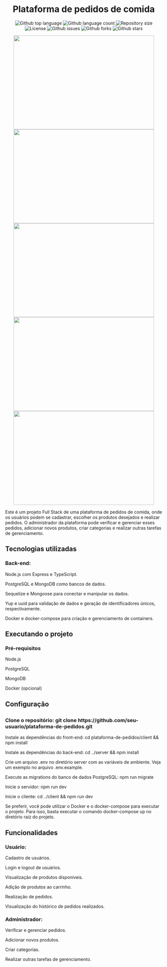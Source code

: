 <h1 align="center">Plataforma de pedidos de comida</h1>

<p align="center">
  <img alt="Github top language" src="https://img.shields.io/github/languages/top/TexLuciano/api-devburger?color=DC143C">

  <img alt="Github language count" src="https://img.shields.io/github/languages/count/TexLuciano/api-devburger?color=DC143C">

  <img alt="Repository size" src="https://img.shields.io/github/repo-size/TexLuciano/api-devburger?color=DC143C">

  <img alt="License" src="https://img.shields.io/github/license/TexLuciano/api-devburger?color=DC143C">

   <img alt="Github issues" src="https://img.shields.io/github/issues/TexLuciano/api-devburger?color=DC143C" /> 

   <img alt="Github forks" src="https://img.shields.io/github/forks/TexLuciano/api-devburger?color=DC143C" /> 

   <img alt="Github stars" src="https://img.shields.io/github/stars/TexLuciano/api-devburger?color=DC143C" /> 
</p>

<p align="center">
<img width="450" height="300" src="https://user-images.githubusercontent.com/118227265/233434475-febe139d-7baf-4866-92c7-4c06fcd461d6.JPG"/>
<img width="450" height="300" src="https://user-images.githubusercontent.com/118227265/233434481-2301d375-b51b-441c-a2b4-9ff88a73e7ba.JPG"/>
<img width="450" height="300" src="https://user-images.githubusercontent.com/118227265/233434478-306d6ede-0294-47c4-881a-89f4457be5bd.JPG"/>
<img width="450" height="300" src="https://user-images.githubusercontent.com/118227265/233434475-febe139d-7baf-4866-92c7-4c06fcd461d6.JPG"/>
<img width="450" height="300" src="https://user-images.githubusercontent.com/118227265/233434472-1007b977-c083-495d-a39e-4900d6ece138.JPG"/>
</p>


<p>Este é um projeto Full Stack de uma plataforma de pedidos de comida, onde os usuários podem se cadastrar, 
escolher os produtos desejados e realizar pedidos. O administrador da plataforma pode verificar e gerenciar esses pedidos, 
adicionar novos produtos, criar categorias e realizar outras tarefas de gerenciamento.</p>

<h2>Tecnologias utilizadas</h2>

<h3>Back-end:</h3>
<p>Node.js com Express e TypeScript.</p>

<p>PostgreSQL e MongoDB como bancos de dados.</p>

<p>Sequelize e Mongoose para conectar e manipular os dados.</p>

<p>Yup e uuid para validação de dados e geração de identificadores únicos, respectivamente.</p>

<p>Docker e docker-compose para criação e gerenciamento de containers.</p>
 
<h2>Executando o projeto</h2>

<h3>Pré-requisitos</h3>
<p>Node.js</p>
<p>PostgreSQL</p>
<p>MongoDB</p>
<p>Docker (opcional)</p>
  
<h2>Configuração<h2>

<h3>Clone o repositório: git clone https://github.com/seu-usuario/plataforma-de-pedidos.git</h3>
  
<p>Instale as dependências do front-end: cd plataforma-de-pedidos/client && npm install<p>
<p>Instale as dependências do back-end: cd ../server && npm install<p>
<p>Crie um arquivo .env no diretório server com as variáveis de ambiente. Veja um exemplo no arquivo .env.example.<p>
<p>Execute as migrations do banco de dados PostgreSQL: npm run migrate<p>
<p>Inicie o servidor: npm run dev<p>
<p>Inicie o cliente: cd ../client && npm run dev<p>
<p>Se preferir, você pode utilizar o Docker e o docker-compose para executar o projeto. Para isso, basta executar o comando docker-compose up no diretório raiz do projeto.<p>

<h2>Funcionalidades</h2>
  
<h3>Usuário:</h3>

<p>Cadastro de usuários.</p>
<p>Login e logout de usuários.</p>
<p>Visualização de produtos disponíveis.</p>
<p>Adição de produtos ao carrinho.</p>
<p>Realização de pedidos.</p>
<p>Visualização do histórico de pedidos realizados.</p>
  
<h3>Administrador:</h3>
<p>Verificar e gerenciar pedidos.</p>
<p>Adicionar novos produtos.</p>
<p>Criar categorias.</p>
<p>Realizar outras tarefas de gerenciamento.</p>
